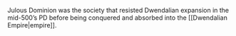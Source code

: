 Julous Dominion was the society that resisted Dwendalian expansion in the mid-500’s PD before being conquered and absorbed into the [[Dwendalian Empire|empire]].
